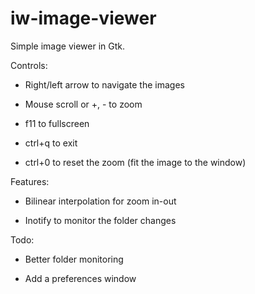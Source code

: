 # iw-image-viewer
Simple image viewer in Gtk.

Controls:

  * Right/left arrow to navigate the images
  
  * Mouse scroll or +, - to zoom
  
  * f11 to fullscreen
  
  * ctrl+q to exit
  
  * ctrl+0 to reset the zoom (fit the image to the window)

Features:

  * Bilinear interpolation for zoom in-out
  
  * Inotify to monitor the folder changes

Todo:

  * Better folder monitoring
  
  * Add a preferences window
